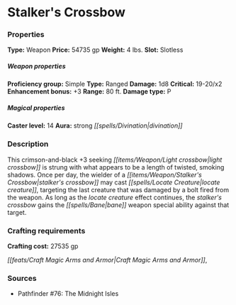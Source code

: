 ﻿---
Title: "Stalker's Crossbow"
Type: "Weapon"
Price: "54735 gp"
Weight: "4 lbs."
Slot: "Slotless"
Proficiency group: "Simple"
Weapon properties Type: "Ranged"
Damage: "1d8"
Critical: "19-20/x2"
Enhancement bonus: "+3"
Range: "80 ft."
Damage type: "P"
Caster level: "14"
Aura: "strong divination"
Description: |
  "This crimson-and-black _+3 seeking light crossbow_ is strung with what appears to be a length of twisted, smoking shadows. Once per day, the wielder of a _stalker's crossbow_ may cast _locate creature_, targeting the last creature that was damaged by a bolt fired from the weapon. As long as the _locate creature_ effect continues, the stalker's crossbow gains the _bane_ weapon special ability against that target."
Crafting cost: "27535 gp"
Sources: "['Pathfinder #76: The Midnight Isles']"
---

# Stalker's Crossbow

### Properties

**Type:** Weapon **Price:** 54735 gp **Weight:** 4 lbs. **Slot:** Slotless

##### Weapon properties

**Proficiency group:** Simple **Type:** Ranged **Damage:** 1d8 **Critical:** 19-20/x2 **Enhancement bonus:** +3 **Range:** 80 ft. **Damage type:** P

##### Magical properties

**Caster level:** 14 **Aura:** strong _[[spells/Divination|divination]]_

### Description

This crimson-and-black +3 seeking _[[items/Weapon/Light crossbow|light crossbow]]_ is strung with what appears to be a length of twisted, smoking shadows. Once per day, the wielder of a _[[items/Weapon/Stalker's Crossbow|stalker's crossbow]]_ may cast _[[spells/Locate Creature|locate creature]]_, targeting the last creature that was damaged by a bolt fired from the weapon. As long as the _locate creature_ effect continues, the _stalker's crossbow_ gains the _[[spells/Bane|bane]]_ weapon special ability against that target.

### Crafting requirements

**Crafting cost:** 27535 gp

_[[feats/Craft Magic Arms and Armor|Craft Magic Arms and Armor]]_,

### Sources

* Pathfinder #76: The Midnight Isles